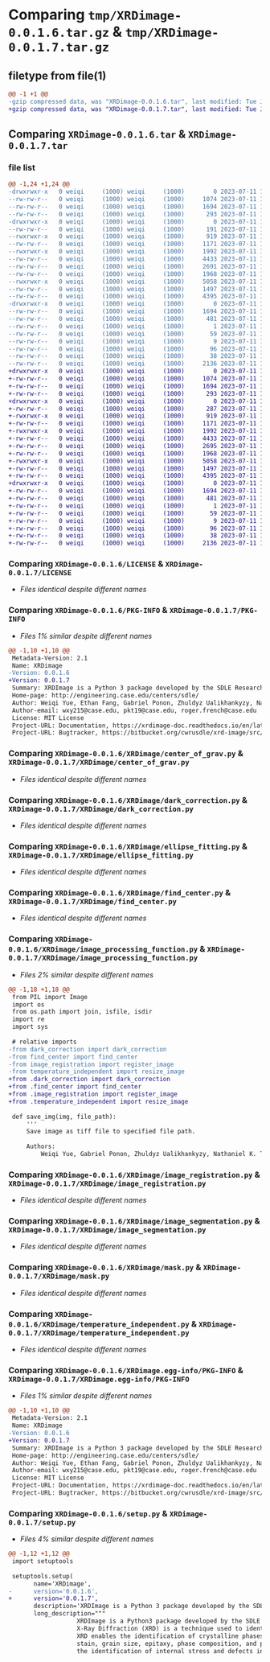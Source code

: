 # Comparing `tmp/XRDimage-0.0.1.6.tar.gz` & `tmp/XRDimage-0.0.1.7.tar.gz`

## filetype from file(1)

```diff
@@ -1 +1 @@
-gzip compressed data, was "XRDimage-0.0.1.6.tar", last modified: Tue Jul 11 18:20:44 2023, max compression
+gzip compressed data, was "XRDimage-0.0.1.7.tar", last modified: Tue Jul 11 19:06:34 2023, max compression
```

## Comparing `XRDimage-0.0.1.6.tar` & `XRDimage-0.0.1.7.tar`

### file list

```diff
@@ -1,24 +1,24 @@
-drwxrwxr-x   0 weiqi     (1000) weiqi     (1000)        0 2023-07-11 18:20:44.604625 XRDimage-0.0.1.6/
--rw-rw-r--   0 weiqi     (1000) weiqi     (1000)     1074 2023-07-11 14:46:52.000000 XRDimage-0.0.1.6/LICENSE
--rw-rw-r--   0 weiqi     (1000) weiqi     (1000)     1694 2023-07-11 18:20:44.604625 XRDimage-0.0.1.6/PKG-INFO
--rw-rw-r--   0 weiqi     (1000) weiqi     (1000)      293 2023-07-11 14:46:52.000000 XRDimage-0.0.1.6/README.md
-drwxrwxr-x   0 weiqi     (1000) weiqi     (1000)        0 2023-07-11 18:20:44.604625 XRDimage-0.0.1.6/XRDimage/
--rw-rw-r--   0 weiqi     (1000) weiqi     (1000)      191 2023-07-11 14:46:52.000000 XRDimage-0.0.1.6/XRDimage/__init__.py
--rwxrwxr-x   0 weiqi     (1000) weiqi     (1000)      919 2023-07-11 14:46:52.000000 XRDimage-0.0.1.6/XRDimage/center_of_grav.py
--rw-rw-r--   0 weiqi     (1000) weiqi     (1000)     1171 2023-07-11 14:46:52.000000 XRDimage-0.0.1.6/XRDimage/dark_correction.py
--rwxrwxr-x   0 weiqi     (1000) weiqi     (1000)     1992 2023-07-11 14:46:52.000000 XRDimage-0.0.1.6/XRDimage/ellipse_fitting.py
--rw-rw-r--   0 weiqi     (1000) weiqi     (1000)     4433 2023-07-11 14:46:52.000000 XRDimage-0.0.1.6/XRDimage/find_center.py
--rw-rw-r--   0 weiqi     (1000) weiqi     (1000)     2691 2023-07-11 14:46:52.000000 XRDimage-0.0.1.6/XRDimage/image_processing_function.py
--rw-rw-r--   0 weiqi     (1000) weiqi     (1000)     1968 2023-07-11 14:46:52.000000 XRDimage-0.0.1.6/XRDimage/image_registration.py
--rwxrwxr-x   0 weiqi     (1000) weiqi     (1000)     5058 2023-07-11 14:46:52.000000 XRDimage-0.0.1.6/XRDimage/image_segmentation.py
--rw-rw-r--   0 weiqi     (1000) weiqi     (1000)     1497 2023-07-11 14:46:52.000000 XRDimage-0.0.1.6/XRDimage/mask.py
--rw-rw-r--   0 weiqi     (1000) weiqi     (1000)     4395 2023-07-11 14:46:52.000000 XRDimage-0.0.1.6/XRDimage/temperature_independent.py
-drwxrwxr-x   0 weiqi     (1000) weiqi     (1000)        0 2023-07-11 18:20:44.604625 XRDimage-0.0.1.6/XRDimage.egg-info/
--rw-rw-r--   0 weiqi     (1000) weiqi     (1000)     1694 2023-07-11 18:20:44.000000 XRDimage-0.0.1.6/XRDimage.egg-info/PKG-INFO
--rw-rw-r--   0 weiqi     (1000) weiqi     (1000)      481 2023-07-11 18:20:44.000000 XRDimage-0.0.1.6/XRDimage.egg-info/SOURCES.txt
--rw-rw-r--   0 weiqi     (1000) weiqi     (1000)        1 2023-07-11 18:20:44.000000 XRDimage-0.0.1.6/XRDimage.egg-info/dependency_links.txt
--rw-rw-r--   0 weiqi     (1000) weiqi     (1000)       59 2023-07-11 18:20:44.000000 XRDimage-0.0.1.6/XRDimage.egg-info/requires.txt
--rw-rw-r--   0 weiqi     (1000) weiqi     (1000)        9 2023-07-11 18:20:44.000000 XRDimage-0.0.1.6/XRDimage.egg-info/top_level.txt
--rw-rw-r--   0 weiqi     (1000) weiqi     (1000)       96 2023-07-11 18:12:42.000000 XRDimage-0.0.1.6/pyproject.toml
--rw-rw-r--   0 weiqi     (1000) weiqi     (1000)       38 2023-07-11 18:20:44.604625 XRDimage-0.0.1.6/setup.cfg
--rw-rw-r--   0 weiqi     (1000) weiqi     (1000)     2136 2023-07-11 18:05:30.000000 XRDimage-0.0.1.6/setup.py
+drwxrwxr-x   0 weiqi     (1000) weiqi     (1000)        0 2023-07-11 19:06:34.615771 XRDimage-0.0.1.7/
+-rw-rw-r--   0 weiqi     (1000) weiqi     (1000)     1074 2023-07-11 14:46:52.000000 XRDimage-0.0.1.7/LICENSE
+-rw-rw-r--   0 weiqi     (1000) weiqi     (1000)     1694 2023-07-11 19:06:34.615771 XRDimage-0.0.1.7/PKG-INFO
+-rw-rw-r--   0 weiqi     (1000) weiqi     (1000)      293 2023-07-11 14:46:52.000000 XRDimage-0.0.1.7/README.md
+drwxrwxr-x   0 weiqi     (1000) weiqi     (1000)        0 2023-07-11 19:06:34.615771 XRDimage-0.0.1.7/XRDimage/
+-rw-rw-r--   0 weiqi     (1000) weiqi     (1000)      287 2023-07-11 19:04:10.000000 XRDimage-0.0.1.7/XRDimage/__init__.py
+-rwxrwxr-x   0 weiqi     (1000) weiqi     (1000)      919 2023-07-11 14:46:52.000000 XRDimage-0.0.1.7/XRDimage/center_of_grav.py
+-rw-rw-r--   0 weiqi     (1000) weiqi     (1000)     1171 2023-07-11 14:46:52.000000 XRDimage-0.0.1.7/XRDimage/dark_correction.py
+-rwxrwxr-x   0 weiqi     (1000) weiqi     (1000)     1992 2023-07-11 14:46:52.000000 XRDimage-0.0.1.7/XRDimage/ellipse_fitting.py
+-rw-rw-r--   0 weiqi     (1000) weiqi     (1000)     4433 2023-07-11 14:46:52.000000 XRDimage-0.0.1.7/XRDimage/find_center.py
+-rw-rw-r--   0 weiqi     (1000) weiqi     (1000)     2695 2023-07-11 19:01:38.000000 XRDimage-0.0.1.7/XRDimage/image_processing_function.py
+-rw-rw-r--   0 weiqi     (1000) weiqi     (1000)     1968 2023-07-11 14:46:52.000000 XRDimage-0.0.1.7/XRDimage/image_registration.py
+-rwxrwxr-x   0 weiqi     (1000) weiqi     (1000)     5058 2023-07-11 14:46:52.000000 XRDimage-0.0.1.7/XRDimage/image_segmentation.py
+-rw-rw-r--   0 weiqi     (1000) weiqi     (1000)     1497 2023-07-11 14:46:52.000000 XRDimage-0.0.1.7/XRDimage/mask.py
+-rw-rw-r--   0 weiqi     (1000) weiqi     (1000)     4395 2023-07-11 14:46:52.000000 XRDimage-0.0.1.7/XRDimage/temperature_independent.py
+drwxrwxr-x   0 weiqi     (1000) weiqi     (1000)        0 2023-07-11 19:06:34.615771 XRDimage-0.0.1.7/XRDimage.egg-info/
+-rw-rw-r--   0 weiqi     (1000) weiqi     (1000)     1694 2023-07-11 19:06:34.000000 XRDimage-0.0.1.7/XRDimage.egg-info/PKG-INFO
+-rw-rw-r--   0 weiqi     (1000) weiqi     (1000)      481 2023-07-11 19:06:34.000000 XRDimage-0.0.1.7/XRDimage.egg-info/SOURCES.txt
+-rw-rw-r--   0 weiqi     (1000) weiqi     (1000)        1 2023-07-11 19:06:34.000000 XRDimage-0.0.1.7/XRDimage.egg-info/dependency_links.txt
+-rw-rw-r--   0 weiqi     (1000) weiqi     (1000)       59 2023-07-11 19:06:34.000000 XRDimage-0.0.1.7/XRDimage.egg-info/requires.txt
+-rw-rw-r--   0 weiqi     (1000) weiqi     (1000)        9 2023-07-11 19:06:34.000000 XRDimage-0.0.1.7/XRDimage.egg-info/top_level.txt
+-rw-rw-r--   0 weiqi     (1000) weiqi     (1000)       96 2023-07-11 18:12:42.000000 XRDimage-0.0.1.7/pyproject.toml
+-rw-rw-r--   0 weiqi     (1000) weiqi     (1000)       38 2023-07-11 19:06:34.615771 XRDimage-0.0.1.7/setup.cfg
+-rw-rw-r--   0 weiqi     (1000) weiqi     (1000)     2136 2023-07-11 19:05:52.000000 XRDimage-0.0.1.7/setup.py
```

### Comparing `XRDimage-0.0.1.6/LICENSE` & `XRDimage-0.0.1.7/LICENSE`

 * *Files identical despite different names*

### Comparing `XRDimage-0.0.1.6/PKG-INFO` & `XRDimage-0.0.1.7/PKG-INFO`

 * *Files 1% similar despite different names*

```diff
@@ -1,10 +1,10 @@
 Metadata-Version: 2.1
 Name: XRDimage
-Version: 0.0.1.6
+Version: 0.0.1.7
 Summary: XRDImage is a Python 3 package developed by the SDLE Research Center at Case Western Reserve University in Cleveland, OH.
 Home-page: http://engineering.case.edu/centers/sdle/
 Author: Weiqi Yue, Ethan Fang, Gabriel Ponon, Zhuldyz Ualikhankyzy, Nathaniel K. Tomczak, Pawan K. Tripathi, Roger H. French
 Author-email: wxy215@case.edu, pkt19@case.edu, roger.french@case.edu
 License: MIT License
 Project-URL: Documentation, https://xrdimage-doc.readthedocs.io/en/latest/
 Project-URL: Bugtracker, https://bitbucket.org/cwrusdle/xrd-image/src/main/
```

### Comparing `XRDimage-0.0.1.6/XRDimage/center_of_grav.py` & `XRDimage-0.0.1.7/XRDimage/center_of_grav.py`

 * *Files identical despite different names*

### Comparing `XRDimage-0.0.1.6/XRDimage/dark_correction.py` & `XRDimage-0.0.1.7/XRDimage/dark_correction.py`

 * *Files identical despite different names*

### Comparing `XRDimage-0.0.1.6/XRDimage/ellipse_fitting.py` & `XRDimage-0.0.1.7/XRDimage/ellipse_fitting.py`

 * *Files identical despite different names*

### Comparing `XRDimage-0.0.1.6/XRDimage/find_center.py` & `XRDimage-0.0.1.7/XRDimage/find_center.py`

 * *Files identical despite different names*

### Comparing `XRDimage-0.0.1.6/XRDimage/image_processing_function.py` & `XRDimage-0.0.1.7/XRDimage/image_processing_function.py`

 * *Files 2% similar despite different names*

```diff
@@ -1,18 +1,18 @@
 from PIL import Image
 import os
 from os.path import join, isfile, isdir
 import re
 import sys
 
 # relative imports
-from dark_correction import dark_correction
-from find_center import find_center
-from image_registration import register_image
-from temperature_independent import resize_image
+from .dark_correction import dark_correction
+from .find_center import find_center
+from .image_registration import register_image
+from .temperature_independent import resize_image
 
 def save_img(img, file_path):
     ''' 
     Save image as tiff file to specified file path.
 
     Authors:
         Weiqi Yue, Gabriel Ponon, Zhuldyz Ualikhankyzy, Nathaniel K. Tomczak
```

### Comparing `XRDimage-0.0.1.6/XRDimage/image_registration.py` & `XRDimage-0.0.1.7/XRDimage/image_registration.py`

 * *Files identical despite different names*

### Comparing `XRDimage-0.0.1.6/XRDimage/image_segmentation.py` & `XRDimage-0.0.1.7/XRDimage/image_segmentation.py`

 * *Files identical despite different names*

### Comparing `XRDimage-0.0.1.6/XRDimage/mask.py` & `XRDimage-0.0.1.7/XRDimage/mask.py`

 * *Files identical despite different names*

### Comparing `XRDimage-0.0.1.6/XRDimage/temperature_independent.py` & `XRDimage-0.0.1.7/XRDimage/temperature_independent.py`

 * *Files identical despite different names*

### Comparing `XRDimage-0.0.1.6/XRDimage.egg-info/PKG-INFO` & `XRDimage-0.0.1.7/XRDimage.egg-info/PKG-INFO`

 * *Files 1% similar despite different names*

```diff
@@ -1,10 +1,10 @@
 Metadata-Version: 2.1
 Name: XRDimage
-Version: 0.0.1.6
+Version: 0.0.1.7
 Summary: XRDImage is a Python 3 package developed by the SDLE Research Center at Case Western Reserve University in Cleveland, OH.
 Home-page: http://engineering.case.edu/centers/sdle/
 Author: Weiqi Yue, Ethan Fang, Gabriel Ponon, Zhuldyz Ualikhankyzy, Nathaniel K. Tomczak, Pawan K. Tripathi, Roger H. French
 Author-email: wxy215@case.edu, pkt19@case.edu, roger.french@case.edu
 License: MIT License
 Project-URL: Documentation, https://xrdimage-doc.readthedocs.io/en/latest/
 Project-URL: Bugtracker, https://bitbucket.org/cwrusdle/xrd-image/src/main/
```

### Comparing `XRDimage-0.0.1.6/setup.py` & `XRDimage-0.0.1.7/setup.py`

 * *Files 4% similar despite different names*

```diff
@@ -1,12 +1,12 @@
 import setuptools 
 
 setuptools.setup(
       name='XRDimage',
-      version='0.0.1.6',
+      version='0.0.1.7',
       description='XRDImage is a Python 3 package developed by the SDLE Research Center at Case Western Reserve University in Cleveland, OH.',
       long_description="""
                   XRDImage is a Python3 package developed by the SDLE Research Center at Case Western Reserve University in Cleveland, OH. 
                   X-Ray Diffraction (XRD) is a technique used to identify and quantify crystalline phases in a material. By obtaining diffraction patterns, 
                   XRD enables the identification of crystalline phases and orientation, determination of various structural properties such as lattice parameters, 
                   stain, grain size, epitaxy, phase composition, and preferred orientation. The analysis of diffraction patterns also allows for 
                   the identification of internal stress and defects in crystals, providing valuable insights into material performance in different environments.
```

